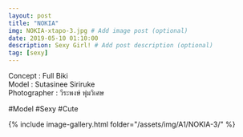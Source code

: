 ```yaml
---
layout: post
title: "NOKIA"
img: NOKIA-xtapo-3.jpg # Add image post (optional)
date: 2019-05-10 01:10:00
description: Sexy Girl! # Add post description (optional)
tag: [sexy]
---
```

Concept : Full Biki  
Model : Sutasinee Siriruke  
Photographer : วีระพงษ์ พุ่มวิเศษ  

#Model #Sexy #Cute

{% include image-gallery.html folder="/assets/img/A1/NOKIA-3/" %}
